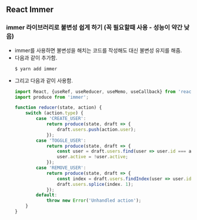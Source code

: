 ## React Immer

### immer 라이브러리로 불변성 쉽게 하기 (꼭 필요할때 사용 - 성능이 약간 낮음)

- immer를 사용하면 불변성을 해치는 코드를 작성해도 대신 불변성 유지를 해줌.
- 다음과 같이 추가함.
    ```
    $ yarn add immer
    ```
- 그리고 다음과 같이 사용함.    
    ```javascript
    import React, {useRef, useReducer, useMemo, useCallback} from 'react';
    import produce from 'immer';

    function reducer(state, action) {
        switch (action.type) {
            case 'CREATE_USER':
                return produce(state, draft => {
                    draft.users.push(action.user);
                });
            case 'TOGGLE_USER':
                return produce(state, draft => {
                    const user = draft.users.find(user => user.id === action.id);
                    user.active = !user.active;
                });
            case 'REMOVE_USER':
                return produce(state, draft => {
                    const index = draft.users.findIndex(user => user.id === action.id);
                    draft.users.splice(index. 1);
                });
            default:
                throw new Error('Unhandled action');
        }
    }
    ```
